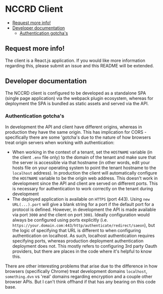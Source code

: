# NCCRD Client

<!-- START doctoc generated TOC please keep comment here to allow auto update -->
<!-- DON'T EDIT THIS SECTION, INSTEAD RE-RUN doctoc TO UPDATE -->

- [Request more info!](#request-more-info)
- [Developer documentation](#developer-documentation)
  - [Authentication gotcha's](#authentication-gotchas)

<!-- END doctoc generated TOC please keep comment here to allow auto update -->

## Request more info!
The client is a React.js application. If you would like more information regarding this, please submit an issue and this README will be extended.

## Developer documentation
The NCCRD client is configured to be developed as a standalone SPA (single page application) via the webpack plugin ecosystem, whereas for deployment the SPA is bundled as static assets and served via the API. 

### Authentication gotcha's
In development the API and client have different origins, whereas in production they have the same origin. This has implication for CORS - specifically there are some 'gotcha's due to the nature of how browsers treat origin servers when working with authentication:

- When working in the context of a tenant, set the `HOSTNAME` variable (in the client `.env` file only) to the domain of the tenant and make sure that the server is accessible via that hostname (in other words, edit your hosts file on your operating system to point the tenant hostname to the `localhost` address). In production the client will automatically configure the `HOSTNAME` variable to be the origin web address. This doesn't work in development since the API and client are served on different ports. This is necessary for authentication to work correctly on the tenant during development
- The deployed application is available on `HTTPS` (port 443). Using `new URL(...).port` will give a blank string for a port if the default port for a protocol is defined. However, in development the API is made available via port `3000` and the client on port `3001`. Ideally configuration would always be configured using ports explicitly (i.e. `https://your.domain.com:443/http/authenticate/redirect/saeon`), but the logic of specifying that URL is different to when configuring authentication on localhost. As such, localhost authentication requires specifying ports, whereas production deployment authentication deployment does not. This mostly refers to configuring 3rd party Oauth providers, but there are places in the code where it's helpful to know this.

There are other interesting problems that arise due to the difference in how browsers (specifically Chrome) treat development domains `localhost`, `something.dvn` vs 'real' domains regarding encryption and a couple other browser APIs. But I can't think offhand if that has any bearing on this code base.


